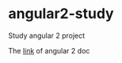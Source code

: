 # angular2-study
Study angular 2 project


The [link](https://angular.cn/docs/ts/latest/quickstart.html) of angular 2 doc